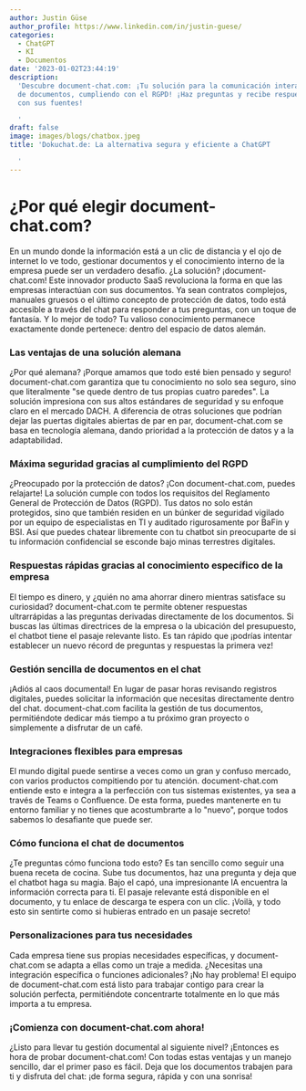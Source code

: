 ```yaml
---
author: Justin Güse
author_profile: https://www.linkedin.com/in/justin-guese/
categories:
  - ChatGPT
  - KI
  - Documentos
date: '2023-01-02T23:44:19'
description:
  'Descubre document-chat.com: ¡Tu solución para la comunicación interactiva
  de documentos, cumpliendo con el RGPD! ¡Haz preguntas y recibe respuestas precisas
  con sus fuentes!

  '
draft: false
image: images/blogs/chatbox.jpeg
title: 'Dokuchat.de: La alternativa segura y eficiente a ChatGPT

  '
---
```


# ¿Por qué elegir document-chat.com?

En un mundo donde la información está a un clic de distancia y el ojo de internet lo ve todo, gestionar documentos y el conocimiento interno de la empresa puede ser un verdadero desafío. ¿La solución? ¡document-chat.com! Este innovador producto SaaS revoluciona la forma en que las empresas interactúan con sus documentos. Ya sean contratos complejos, manuales gruesos o el último concepto de protección de datos, todo está accesible a través del chat para responder a tus preguntas, con un toque de fantasía. Y lo mejor de todo? Tu valioso conocimiento permanece exactamente donde pertenece: dentro del espacio de datos alemán.

### Las ventajas de una solución alemana

¿Por qué alemana? ¡Porque amamos que todo esté bien pensado y seguro! document-chat.com garantiza que tu conocimiento no solo sea seguro, sino que literalmente "se quede dentro de tus propias cuatro paredes". La solución impresiona con sus altos estándares de seguridad y su enfoque claro en el mercado DACH. A diferencia de otras soluciones que podrían dejar las puertas digitales abiertas de par en par, document-chat.com se basa en tecnología alemana, dando prioridad a la protección de datos y a la adaptabilidad.

### Máxima seguridad gracias al cumplimiento del RGPD

¿Preocupado por la protección de datos? ¡Con document-chat.com, puedes relajarte! La solución cumple con todos los requisitos del Reglamento General de Protección de Datos (RGPD). Tus datos no solo están protegidos, sino que también residen en un búnker de seguridad vigilado por un equipo de especialistas en TI y auditado rigurosamente por BaFin y BSI. Así que puedes chatear libremente con tu chatbot sin preocuparte de si tu información confidencial se esconde bajo minas terrestres digitales.

### Respuestas rápidas gracias al conocimiento específico de la empresa

El tiempo es dinero, y ¿quién no ama ahorrar dinero mientras satisface su curiosidad? document-chat.com te permite obtener respuestas ultrarrápidas a las preguntas derivadas directamente de los documentos. Si buscas las últimas directrices de la empresa o la ubicación del presupuesto, el chatbot tiene el pasaje relevante listo. Es tan rápido que ¡podrías intentar establecer un nuevo récord de preguntas y respuestas la primera vez!

### Gestión sencilla de documentos en el chat

¡Adiós al caos documental! En lugar de pasar horas revisando registros digitales, puedes solicitar la información que necesitas directamente dentro del chat. document-chat.com facilita la gestión de tus documentos, permitiéndote dedicar más tiempo a tu próximo gran proyecto o simplemente a disfrutar de un café.

### Integraciones flexibles para empresas

El mundo digital puede sentirse a veces como un gran y confuso mercado, con varios productos compitiendo por tu atención. document-chat.com entiende esto e integra a la perfección con tus sistemas existentes, ya sea a través de Teams o Confluence. De esta forma, puedes mantenerte en tu entorno familiar y no tienes que acostumbrarte a lo "nuevo", porque todos sabemos lo desafiante que puede ser.

### Cómo funciona el chat de documentos

¿Te preguntas cómo funciona todo esto? Es tan sencillo como seguir una buena receta de cocina. Sube tus documentos, haz una pregunta y deja que el chatbot haga su magia. Bajo el capó, una impresionante IA encuentra la información correcta para ti. El pasaje relevante está disponible en el documento, y tu enlace de descarga te espera con un clic. ¡Voilà, y todo esto sin sentirte como si hubieras entrado en un pasaje secreto!

### Personalizaciones para tus necesidades

Cada empresa tiene sus propias necesidades específicas, y document-chat.com se adapta a ellas como un traje a medida. ¿Necesitas una integración específica o funciones adicionales? ¡No hay problema! El equipo de document-chat.com está listo para trabajar contigo para crear la solución perfecta, permitiéndote concentrarte totalmente en lo que más importa a tu empresa.

### ¡Comienza con document-chat.com ahora!

¿Listo para llevar tu gestión documental al siguiente nivel? ¡Entonces es hora de probar document-chat.com! Con todas estas ventajas y un manejo sencillo, dar el primer paso es fácil. Deja que los documentos trabajen para ti y disfruta del chat: ¡de forma segura, rápida y con una sonrisa!
